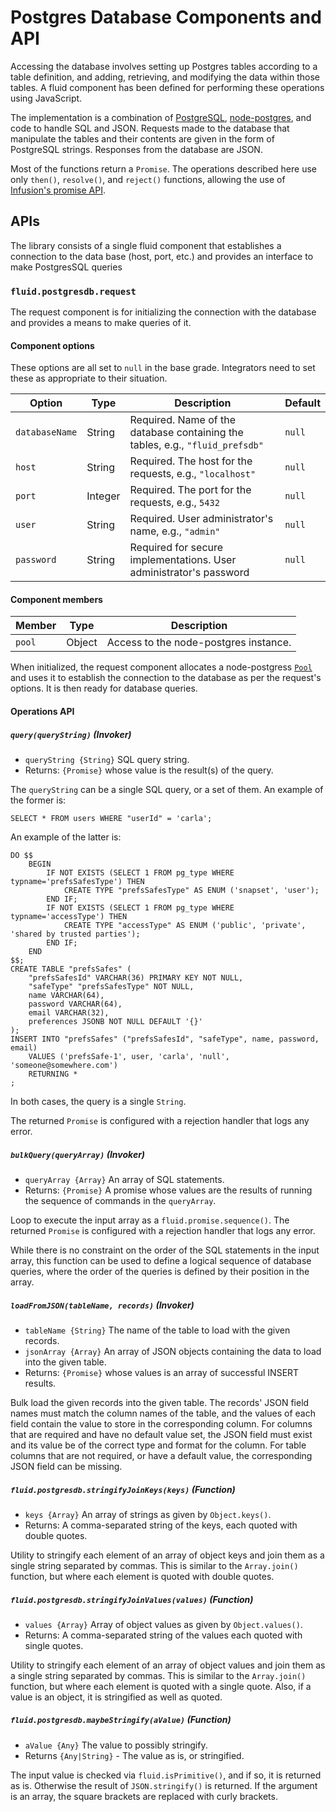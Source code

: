 # Postgres Database Components and API

Accessing the database involves setting up Postgres tables according to a table
definition, and adding, retrieving, and modifying the data within those tables.
A fluid component has been defined for performing these operations using
JavaScript.

The implementation is a combination of [PostgreSQL](https://www.postgresql.org/),
[node-postgres](https://node-postgres.com/), and code to handle SQL and JSON.
Requests made to the database that manipulate the tables and their contents are
given in the form of PostgreSQL strings.  Responses from the database are JSON.

Most of the functions return a `Promise`.  The operations described here use
only `then()`, `resolve()`, and `reject()` functions, allowing the use of
[Infusion's promise API](https://docs.fluidproject.org/infusion/development/promisesapi).

## APIs

The library consists of a single fluid component that establishes a
connection to the data base (host, port, etc.) and provides an interface to
make PostgresSQL queries

### `fluid.postgresdb.request`

The request component is for initializing the connection with the database and
provides a means to make queries of it.

#### Component options

These options are all set to `null` in the base grade.  Integrators need to set
these as appropriate to their situation.

| Option            | Type       | Description | Default |
| ----------------- | ---------- | ----------- | ------- |
| `databaseName`    | String     | Required. Name of the database containing the tables, e.g., `"fluid_prefsdb"` | `null` |
| `host`            | String     | Required. The host for the requests, e.g., `"localhost"` | `null` |
| `port`            | Integer    | Required. The port for the requests, e.g., `5432` | `null` |
| `user`            | String     | Required. User administrator's name, e.g., `"admin"`| `null` |
| `password`        | String     | Required for secure implementations. User administrator's password | `null` |

#### Component members

| Member            | Type       | Description |
| ----------------- | ---------- | ----------- |
| `pool`            | Object     | Access to the node-postgres instance.

When initialized, the request component allocates a node-postgress [`Pool`](https://node-postgres.com/api/pool)
and uses it to establish the connection to the database as per the request's
options.  It is then ready for database queries.

#### Operations API

##### `query(queryString)` (Invoker)

- `queryString {String}` SQL query string.
- Returns: `{Promise}` whose value is the result(s) of the query.

The `queryString` can be a single SQL query, or a set of them.  An example of
the former is:
```
SELECT * FROM users WHERE "userId" = 'carla';
```

An example of the latter is:

```
DO $$
    BEGIN
        IF NOT EXISTS (SELECT 1 FROM pg_type WHERE typname='prefsSafesType') THEN
            CREATE TYPE "prefsSafesType" AS ENUM ('snapset', 'user');
        END IF;
        IF NOT EXISTS (SELECT 1 FROM pg_type WHERE typname='accessType') THEN
            CREATE TYPE "accessType" AS ENUM ('public', 'private', 'shared by trusted parties');
        END IF;
    END
$$;
CREATE TABLE "prefsSafes" (
    "prefsSafesId" VARCHAR(36) PRIMARY KEY NOT NULL,
    "safeType" "prefsSafesType" NOT NULL,
    name VARCHAR(64),
    password VARCHAR(64),
    email VARCHAR(32),
    preferences JSONB NOT NULL DEFAULT '{}'
);
INSERT INTO "prefsSafes" ("prefsSafesId", "safeType", name, password, email)
    VALUES ('prefsSafe-1', user, 'carla', 'null', 'someone@somewhere.com')
    RETURNING *
;

```

In both cases, the query is a single `String`.

The returned `Promise` is configured with a rejection handler that logs any
error.

##### `bulkQuery(queryArray)` (Invoker)

- `queryArray {Array}` An array of SQL statements.
- Returns: `{Promise}` A promise whose values are the results of running the
sequence of commands in the `queryArray`.

Loop to execute the input array as a `fluid.promise.sequence()`.  The returned
`Promise` is configured with a rejection handler that logs any error.

While there is no constraint on the order of the SQL statements in the input
array, this function can be used to define a logical sequence of database
queries, where the order of the queries is defined by their position in the
array.

##### `loadFromJSON(tableName, records)` (Invoker)

- `tableName {String}` The name of the table to load with the given records.
- `jsonArray {Array}` An array of JSON objects containing the data to load into
the given table.
- Returns: `{Promise}` whose values is an array of successful INSERT results.

Bulk load the given records into the given table.  The records' JSON field
names must match the column names of the table, and the values of each field
contain the value to store in the corresponding column.  For columns that are
required and have no default value set, the JSON field must exist and its value
be of the correct type and format for the column.  For table columns that are
not required, or have a default value, the corresponding JSON field can be
missing.

##### `fluid.postgresdb.stringifyJoinKeys(keys)` (Function)

- `keys {Array}` An array of strings as given by `Object.keys()`.
- Returns: A comma-separated string of the keys, each quoted with double quotes.

Utility to stringify each element of an array of object keys and join them
as a single string separated by commas.  This is similar to the `Array.join()`
function, but where each element is quoted with double quotes.

##### `fluid.postgresdb.stringifyJoinValues(values)` (Function)

- `values {Array}` Array of object values as given by `Object.values()`.
- Returns: A comma-separated string of the values each quoted with single
quotes.

Utility to stringify each element of an array of object values and join them
as a single string separated by commas.  This is similar to the `Array.join()`
function, but where each element is quoted with a single quote.  Also, if
a value is an object, it is stringified as well as quoted.

##### `fluid.postgresdb.maybeStringify(aValue)` (Function)

- `aValue {Any}` The value to possibly stringify.
- Returns `{Any|String}` - The value as is, or stringified.

The input value is checked via `fluid.isPrimitive()`, and if so, it is
returned as is.  Otherwise the result of `JSON.stringify()` is returned. If
the argument is an array, the square brackets are replaced with curly brackets.

